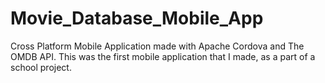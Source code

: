 # Movie_Database_Mobile_App
Cross Platform Mobile Application made with Apache Cordova and The OMDB API.
This was the first mobile application that I made, as a part of a school project.

